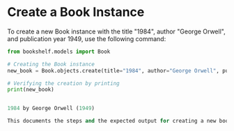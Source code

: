 # Create a Book Instance

To create a new Book instance with the title "1984", author "George Orwell", and publication year 1949, use the following command:

```python
from bookshelf.models import Book

# Creating the Book instance
new_book = Book.objects.create(title="1984", author="George Orwell", publication_year=1949)

# Verifying the creation by printing
print(new_book)


1984 by George Orwell (1949)

This documents the steps and the expected output for creating a new book instance in Django using the ORM.
